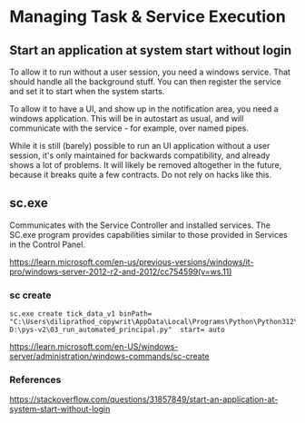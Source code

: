 # Managing Task & Service Execution

## Start an application at system start without login
To allow it to run without a user session, you need a windows service. That should handle all the background stuff. You can then register the service and set it to start when the system starts.

To allow it to have a UI, and show up in the notification area, you need a windows application. This will be in autostart as usual, and will communicate with the service - for example, over named pipes.

While it is still (barely) possible to run an UI application without a user session, it's only maintained for backwards compatibility, and already shows a lot of problems. It will likely be removed altogether in the future, because it breaks quite a few contracts. Do not rely on hacks like this.


## sc.exe
Communicates with the Service Controller and installed services. The SC.exe program provides capabilities similar to those provided in Services in the Control Panel.

https://learn.microsoft.com/en-us/previous-versions/windows/it-pro/windows-server-2012-r2-and-2012/cc754599(v=ws.11)

### sc create
```
sc.exe create tick_data_v1 binPath= "C:\Users\diliprathod_copywrit\AppData\Local\Programs\Python\Python312\python.exe D:\pys-v2\03_run_automated_principal.py"  start= auto
```
https://learn.microsoft.com/en-US/windows-server/administration/windows-commands/sc-create


### References
https://stackoverflow.com/questions/31857849/start-an-application-at-system-start-without-login